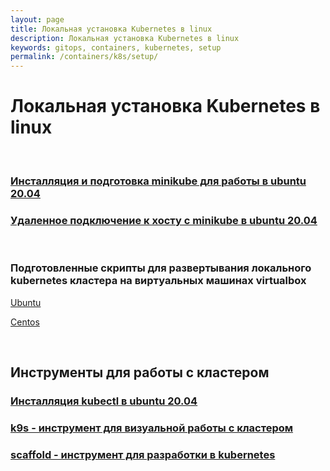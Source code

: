 ```yaml
---
layout: page
title: Локальная установка Kubernetes в linux
description: Локальная установка Kubernetes в linux
keywords: gitops, containers, kubernetes, setup
permalink: /containers/k8s/setup/
---
```


# Локальная установка Kubernetes в linux

<br/>

### [Инсталляция и подготовка minikube для работы в ubuntu 20.04](/containers/k8s/setup/minikube/)

### [Удаленное подключение к хосту с minikube в ubuntu 20.04](/containers/k8s/setup/minikube/remote-connection/)

<br/>

### Подготовленные скрипты для развертывания локального kubernetes кластера на виртуальных машинах virtualbox

[Ubuntu](https://github.com/webmakaka/vagrant-kubernetes-3-node-cluster-ubuntu-20.04)

[Centos](https://github.com/webmakaka/vagrant-kubernetes-3-node-cluster-centos7)

<br/>

## Инструменты для работы с кластером

### [Инсталляция kubectl в ubuntu 20.04](/containers/k8s/setup/tools/kubectl/)

### [k9s - инструмент для визуальной работы с кластером](/containers/k8s/setup/tools/k9s/)

### [scaffold - инструмент для разработки в kubernetes](/containers/k8s/tools/scaffold/setup/)
